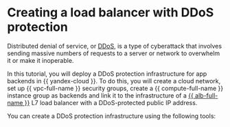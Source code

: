 # Creating a load balancer with DDoS protection


Distributed denial of service, or [DDoS](https://en.wikipedia.org/wiki/Denial-of-service_attack), is a type of cyberattack that involves sending massive numbers of requests to a server or network to overwhelm it or make it inoperable.

In this tutorial, you will deploy a DDoS protection infrastructure for app backends in {{ yandex-cloud }}. To do this, you will create a cloud network, set up {{ vpc-full-name }} security groups, create a {{ compute-full-name }} instance group as backends and link it to the infrastructure of a [{{ alb-full-name }}](../../application-load-balancer/) L7 load balancer with a DDoS-protected public IP address.

You can create a DDoS protection infrastructure using the following tools:
